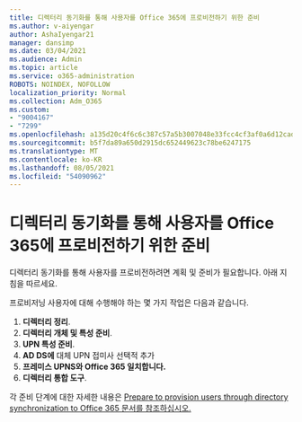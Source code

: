 ```yaml
---
title: 디렉터리 동기화를 통해 사용자를 Office 365에 프로비전하기 위한 준비
ms.author: v-aiyengar
author: AshaIyengar21
manager: dansimp
ms.date: 03/04/2021
ms.audience: Admin
ms.topic: article
ms.service: o365-administration
ROBOTS: NOINDEX, NOFOLLOW
localization_priority: Normal
ms.collection: Adm_O365
ms.custom:
- "9004167"
- "7299"
ms.openlocfilehash: a135d20c4f6c6c387c57a5b3007048e33fcc4cf3af0a6d12cad91b62d53463c7
ms.sourcegitcommit: b5f7da89a650d2915dc652449623c78be6247175
ms.translationtype: MT
ms.contentlocale: ko-KR
ms.lasthandoff: 08/05/2021
ms.locfileid: "54090962"
---
```

# <a name="prepare-to-provision-users-through-directory-synchronization-to-office-365"></a>디렉터리 동기화를 통해 사용자를 Office 365에 프로비전하기 위한 준비

디렉터리 동기화를 통해 사용자를 프로비전하려면 계획 및 준비가 필요합니다. 아래 지침을 따르세요.

프로비저닝 사용자에 대해 수행해야 하는 몇 가지 작업은 다음과 같습니다.
1. **디렉터리 정리**.
1. **디렉터리 개체 및 특성 준비**.
1. **UPN 특성 준비**.
1. **AD DS에** 대체 UPN 접미사 선택적 추가
1. **프레미스 UPNS와 Office 365 일치합니다.**
1. **디렉터리 통합 도구**.

각 준비 단계에 대한 자세한 내용은 [Prepare to provision users through directory synchronization to Office 365 문서를 참조하십시오.](https://aka.ms/office365assistantprovisionuserstooffice365)